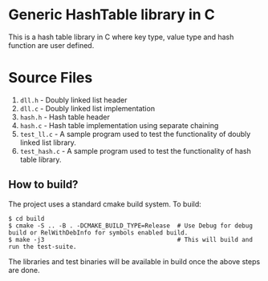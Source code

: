 # Generic HashTable library in C
This is a hash table library in C where key type, value type and hash function are user defined.

# Source Files
1. `dll.h` - Doubly linked list header
2. `dll.c` - Doubly linked list implementation
3. `hash.h` - Hash table header
4. `hash.c` - Hash table implementation using separate chaining
5. `test_ll.c` - A sample program used to test the functionality of doubly linked list library.
6. `test_hash.c` - A sample program used to test the functionality of hash table library.

## How to build?

The project uses a standard cmake build system. To build:
```
$ cd build
$ cmake -S .. -B . -DCMAKE_BUILD_TYPE=Release  # Use Debug for debug build or RelWithDebInfo for symbols enabled build.
$ make -j3                                     # This will build and run the test-suite.
```
The libraries and test binaries will be available in build once the above steps are done.

